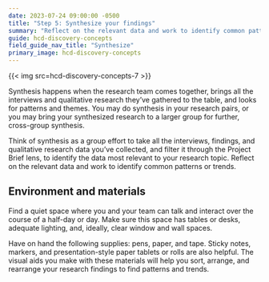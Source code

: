```yaml
---
date: 2023-07-24 09:00:00 -0500
title: "Step 5: Synthesize your findings"
summary: "Reflect on the relevant data and work to identify common patterns or trends."
guide: hcd-discovery-concepts
field_guide_nav_title: "Synthesize"
primary_image: hcd-discovery-concepts
---
```

{{< img src=hcd-discovery-concepts-7 >}}

Synthesis happens when the research team comes together, brings all the interviews and qualitative research they’ve gathered to the table, and looks for patterns and themes. You may do synthesis in your research pairs, or you may bring your synthesized research to a larger group for further, cross-group synthesis.

Think of synthesis as a group effort to take all the interviews, findings, and qualitative research data you’ve collected, and filter it through the Project Brief lens, to identify the data most relevant to your research topic. Reflect on the relevant data and work to identify common patterns or trends. 


## Environment and materials

Find a quiet space where you and your team can talk and interact over the course of a half-day or day. Make sure this space has tables or desks, adequate lighting, and, ideally, clear window and wall spaces.

Have on hand the following supplies: pens, paper, and tape. Sticky notes, markers, and presentation-style paper tablets or rolls are also helpful. The visual aids you make with these materials will help you sort, arrange, and rearrange your research findings to find patterns and trends.
